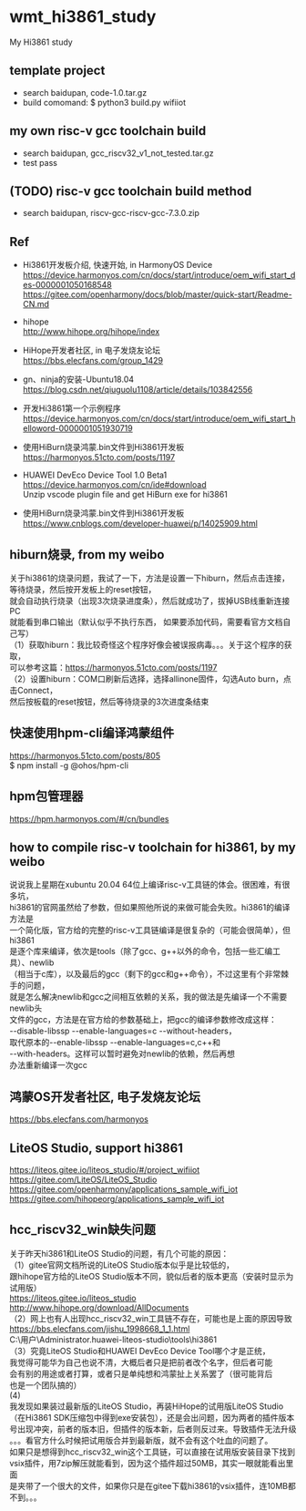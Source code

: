 # wmt_hi3861_study
My Hi3861 study

## template project  
* search baidupan, code-1.0.tar.gz  
* build comomand: $ python3 build.py wifiiot  

## my own risc-v gcc toolchain build  
* search baidupan, gcc_riscv32_v1_not_tested.tar.gz  
* test pass  

## (TODO) risc-v gcc toolchain build method    
* search baidupan, riscv-gcc-riscv-gcc-7.3.0.zip  

## Ref  
* Hi3861开发板介绍, 快速开始, in HarmonyOS Device    
https://device.harmonyos.com/cn/docs/start/introduce/oem_wifi_start_des-0000001050168548  
https://gitee.com/openharmony/docs/blob/master/quick-start/Readme-CN.md  

* hihope  
http://www.hihope.org/hihope/index  

* HiHope开发者社区, in 电子发烧友论坛    
https://bbs.elecfans.com/group_1429  

* gn、ninja的安装-Ubuntu18.04  
https://blog.csdn.net/qiuguolu1108/article/details/103842556  

* 开发Hi3861第一个示例程序  
https://device.harmonyos.com/cn/docs/start/introduce/oem_wifi_start_helloword-0000001051930719  

* 使用HiBurn烧录鸿蒙.bin文件到Hi3861开发板  
https://harmonyos.51cto.com/posts/1197  

* HUAWEI DevEco Device Tool 1.0 Beta1  
https://device.harmonyos.com/cn/ide#download  
Unzip vscode plugin file and get HiBurn exe for hi3861     

* 使用HiBurn烧录鸿蒙.bin文件到Hi3861开发板  
https://www.cnblogs.com/developer-huawei/p/14025909.html  

## hiburn烧录, from my weibo    
关于hi3861的烧录问题，我试了一下，方法是设置一下hiburn，然后点击连接，  
等待烧录，然后按开发板上的reset按钮，  
就会自动执行烧录（出现3次烧录进度条），然后就成功了，拔掉USB线重新连接PC  
就能看到串口输出（默认似乎不执行东西，  如果要添加代码，需要看官方文档自己写）  
（1）获取hiburn：我比较奇怪这个程序好像会被误报病毒。。。关于这个程序的获取，  
可以参考这篇：https://harmonyos.51cto.com/posts/1197   
（2）设置hiburn：COM口刷新后选择，选择allinone固件，勾选Auto burn，点击Connect，  
然后按板载的reset按钮，然后等待烧录的3次进度条结束  

## 快速使用hpm-cli编译鸿蒙组件   
https://harmonyos.51cto.com/posts/805  
$ npm install -g @ohos/hpm-cli  

## hpm包管理器   
https://hpm.harmonyos.com/#/cn/bundles  

## how to compile risc-v toolchain for hi3861, by my weibo  
说说我上星期在xubuntu 20.04 64位上编译risc-v工具链的体会。很困难，有很多坑，  
hi3861的官网虽然给了参数，但如果照他所说的来做可能会失败。hi3861的编译方法是  
一个简化版，官方给的完整的risc-v工具链编译是很复杂的（可能会很简单），但hi3861  
是逐个库来编译，依次是tools（除了gcc、g++以外的命令，包括一些汇编工具）、newlib  
（相当于c库），以及最后的gcc（剩下的gcc和g++命令），不过这里有个非常棘手的问题，  
就是怎么解决newlib和gcc之间相互依赖的关系，我的做法是先编译一个不需要newlib头  
文件的gcc，方法是在官方给的参数基础上，把gcc的编译参数修改成这样：  
--disable-libssp --enable-languages=c --without-headers，  
取代原本的--enable-libssp --enable-languages=c,c++和  
--with-headers。这样可以暂时避免对newlib的依赖，然后再想  
办法重新编译一次gcc  

## 鸿蒙OS开发者社区, 电子发烧友论坛  
https://bbs.elecfans.com/harmonyos  

## LiteOS Studio, support hi3861  
https://liteos.gitee.io/liteos_studio/#/project_wifiiot  
https://gitee.com/LiteOS/LiteOS_Studio  
https://gitee.com/openharmony/applications_sample_wifi_iot  
https://gitee.com/hihopeorg/applications_sample_wifi_iot  

## hcc_riscv32_win缺失问题  
关于昨天hi3861和LiteOS Studio的问题，有几个可能的原因：  
（1）gitee官网文档所说的LiteOS Studio版本似乎是比较低的，  
跟hihope官方给的LiteOS Studio版本不同，貌似后者的版本更高（安装时显示为试用版）  
https://liteos.gitee.io/liteos_studio  
http://www.hihope.org/download/AllDocuments  
（2）网上也有人出现hcc_riscv32_win工具链不存在，可能也是上面的原因导致  
https://bbs.elecfans.com/jishu_1998668_1_1.html  
C:\用户\Administrator\.huawei-liteos-studio\tools\hi3861  
（3）究竟LiteOS Studio和HUAWEI DevEco Device Tool哪个才是正统，  
我觉得可能华为自己也说不清，大概后者只是把前者改个名字，但后者可能  
会有别的用途或者打算，或者只是单纯想和鸿蒙扯上关系罢了（很可能背后  
也是一个团队搞的）  
(4)  
我发现如果装过最新版的LiteOS Studio，再装HiHope的试用版LiteOS Studio  
（在Hi3861 SDK压缩包中得到exe安装包），还是会出问题，因为两者的插件版本  
号出现冲突，前者的版本旧，但插件的版本新，后者则反过来。导致插件无法升级  
。。。看官方什么时候把试用版合并到最新版，就不会有这个吐血的问题了。  
如果只是想得到hcc_riscv32_win这个工具链，可以直接在试用版安装目录下找到  
vsix插件，用7zip解压就能看到，因为这个插件超过50MB，其实一眼就能看出里面  
是夹带了一个很大的文件，如果你只是在gitee下载hi3861的vsix插件，连10MB都  
不到。。。  
